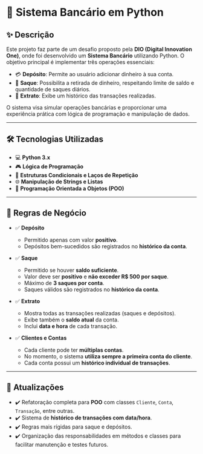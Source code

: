 # 🏦 Sistema Bancário em Python

## ✨ Descrição
Este projeto faz parte de um desafio proposto pela **DIO (Digital Innovation One)**, onde foi desenvolvido um **Sistema Bancário** utilizando Python. O objetivo principal é implementar três operações essenciais:

- 💳 **Depósito**: Permite ao usuário adicionar dinheiro à sua conta.
- 💸 **Saque**: Possibilita a retirada de dinheiro, respeitando limite de saldo e quantidade de saques diários.
- 📝 **Extrato**: Exibe um histórico das transações realizadas.

O sistema visa simular operações bancárias e proporcionar uma experiência prática com lógica de programação e manipulação de dados.

---

## 🛠 Tecnologias Utilizadas
- 💻 **Python 3.x**
- 🎮 **Lógica de Programação**
- 🔄 **Estruturas Condicionais e Laços de Repetição**
- 🌐 **Manipulação de Strings e Listas**
- 🧱 **Programação Orientada a Objetos (POO)**

---

## 🔢 Regras de Negócio

- ✅ **Depósito**
  - Permitido apenas com valor **positivo**.
  - Depósitos bem-sucedidos são registrados no **histórico da conta**.

- ✅ **Saque**
  - Permitido se houver **saldo suficiente**.
  - Valor deve ser **positivo** e **não exceder R$ 500 por saque**.
  - Máximo de **3 saques por conta**.
  - Saques válidos são registrados no **histórico da conta**.

- ✅ **Extrato**
  - Mostra todas as transações realizadas (saques e depósitos).
  - Exibe também o **saldo atual** da conta.
  - Inclui **data e hora** de cada transação.

- ✅ **Clientes e Contas**
  - Cada cliente pode ter **múltiplas contas**.
  - No momento, o sistema **utiliza sempre a primeira conta do cliente**.
  - Cada conta possui um **histórico individual de transações**.

---

## 📌 Atualizações
- ✔️ Refatoração completa para **POO** com classes `Cliente`, `Conta`, `Transação`, entre outras.
- ✔️ Sistema de **histórico de transações com data/hora**.
- ✔️ Regras mais rígidas para saque e depósitos.
- ✔️ Organização das responsabilidades em métodos e classes para facilitar manutenção e testes futuros.
